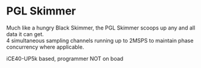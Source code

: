 # PGL Skimmer
Much like a hungry Black Skimmer, the PGL Skimmer scoops up any and all data it can get.  
4 simultaneous sampling channels running up to 2MSPS to maintain phase concurrency where applicable.  
  
iCE40-UP5k based, programmer NOT on boad

